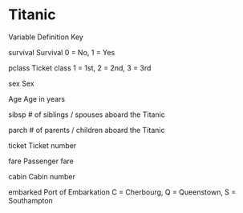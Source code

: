 # Titanic

Variable	          Definition	                                 Key

survival	          Survival	                                   0 = No, 1 = Yes

pclass	            Ticket class	                               1 = 1st, 2 = 2nd, 3 = 3rd

sex	                Sex	

Age             	  Age in years	

sibsp	              # of siblings / spouses aboard the Titanic	

parch	              # of parents / children aboard the Titanic	

ticket	            Ticket number	

fare	              Passenger fare	

cabin	              Cabin number	

embarked	          Port of Embarkation	                         C = Cherbourg, Q = Queenstown, S = Southampton

